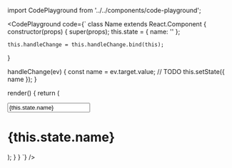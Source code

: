import CodePlayground from '../../components/code-playground';

<CodePlayground code={`
class Name extends React.Component {
  constructor(props) {
    super(props);
    this.state = {
      name: ''
    };

    this.handleChange = this.handleChange.bind(this);
  }

  handleChange(ev) {
    const name = ev.target.value;
    // TODO
    this.setState({
      name
    });
  }

  render() {
    return (
      <div>
        <input
          type="text"
          placeholder="Name"
          value={this.state.name}
          onChange={this.handleChange}
        />
        <h1>{this.state.name}</h1>
      </div>
    );
  }
}
`} />
